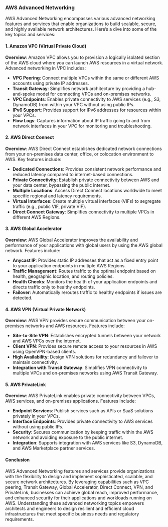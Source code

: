 ### AWS Advanced Networking

AWS Advanced Networking encompasses various advanced networking features and services that enable organizations to build scalable, secure, and highly available network architectures. Here’s a dive into some of the key topics and services:

#### 1. **Amazon VPC (Virtual Private Cloud)**

**Overview**: Amazon VPC allows you to provision a logically isolated section of the AWS cloud where you can launch AWS resources in a virtual network. Advanced networking in VPC includes:

- **VPC Peering**: Connect multiple VPCs within the same or different AWS accounts using private IP addresses.
- **Transit Gateway**: Simplifies network architecture by providing a hub-and-spoke model for connecting VPCs and on-premises networks.
- **VPC Endpoints**: Enables private connectivity to AWS services (e.g., S3, DynamoDB) from within your VPC without using public IPs.
- **IPv6 Support**: Provides support for IPv6 addresses for resources within your VPCs.
- **Flow Logs**: Captures information about IP traffic going to and from network interfaces in your VPC for monitoring and troubleshooting.

#### 2. **AWS Direct Connect**

**Overview**: AWS Direct Connect establishes dedicated network connections from your on-premises data center, office, or colocation environment to AWS. Key features include:

- **Dedicated Connections**: Provides consistent network performance and reduced latency compared to internet-based connections.
- **Private Connectivity**: Establish private connectivity between AWS and your data center, bypassing the public internet.
- **Multiple Locations**: Access Direct Connect locations worldwide to meet specific regional and latency requirements.
- **Virtual Interfaces**: Create multiple virtual interfaces (VIFs) to segregate traffic (e.g., public VIF, private VIF).
- **Direct Connect Gateway**: Simplifies connectivity to multiple VPCs in different AWS Regions.

#### 3. **AWS Global Accelerator**

**Overview**: AWS Global Accelerator improves the availability and performance of your applications with global users by using the AWS global network. Features include:

- **Anycast IP**: Provides static IP addresses that act as a fixed entry point to your application endpoints in multiple AWS Regions.
- **Traffic Management**: Routes traffic to the optimal endpoint based on health, geographic location, and routing policies.
- **Health Checks**: Monitors the health of your application endpoints and directs traffic only to healthy endpoints.
- **Failover**: Automatically reroutes traffic to healthy endpoints if issues are detected.

#### 4. **AWS VPN (Virtual Private Network)**

**Overview**: AWS VPN provides secure communication between your on-premises networks and AWS resources. Features include:

- **Site-to-Site VPN**: Establishes encrypted tunnels between your network and AWS VPCs over the internet.
- **Client VPN**: Provides secure remote access to your resources in AWS using OpenVPN-based clients.
- **High Availability**: Design VPN solutions for redundancy and failover to maintain connectivity.
- **Integration with Transit Gateway**: Simplifies VPN connectivity to multiple VPCs and on-premises networks using AWS Transit Gateway.

#### 5. **AWS PrivateLink**

**Overview**: AWS PrivateLink enables private connectivity between VPCs, AWS services, and on-premises applications. Features include:

- **Endpoint Services**: Publish services such as APIs or SaaS solutions privately in your VPCs.
- **Interface Endpoints**: Provides private connectivity to AWS services without using public IPs.
- **Security**: Secures communication by keeping traffic within the AWS network and avoiding exposure to the public internet.
- **Integration**: Supports integration with AWS services like S3, DynamoDB, and AWS Marketplace partner services.

#### Conclusion

AWS Advanced Networking features and services provide organizations with the flexibility to design and implement sophisticated, scalable, and secure network architectures. By leveraging capabilities such as VPC peering, Transit Gateway, Global Accelerator, Direct Connect, VPN, and PrivateLink, businesses can achieve global reach, improved performance, and enhanced security for their applications and workloads running on AWS. Understanding these advanced networking topics empowers architects and engineers to design resilient and efficient cloud infrastructures that meet specific business needs and regulatory requirements.
